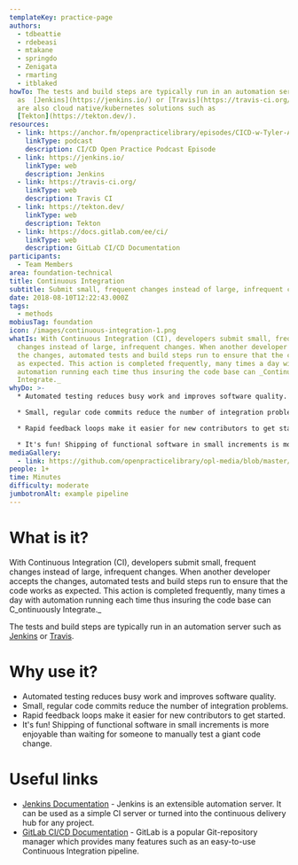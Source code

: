 ```yaml
---
templateKey: practice-page
authors:
  - tdbeattie
  - rdebeasi
  - mtakane
  - springdo
  - Zenigata
  - rmarting
  - itblaked
howTo: The tests and build steps are typically run in an automation server such
  as  [Jenkins](https://jenkins.io/) or [Travis](https://travis-ci.org/). There
  are also cloud native/kubernetes solutions such as
  [Tekton](https://tekton.dev/).
resources:
  - link: https://anchor.fm/openpracticelibrary/episodes/CICD-w-Tyler-Auerbeck-ejr13l
    linkType: podcast
    description: CI/CD Open Practice Podcast Episode
  - link: https://jenkins.io/
    linkType: web
    description: Jenkins
  - link: https://travis-ci.org/
    linkType: web
    description: Travis CI
  - link: https://tekton.dev/
    linkType: web
    description: Tekton
  - link: https://docs.gitlab.com/ee/ci/
    linkType: web
    description: GitLab CI/CD Documentation
participants:
  - Team Members
area: foundation-technical
title: Continuous Integration
subtitle: Submit small, frequent changes instead of large, infrequent changes
date: 2018-08-10T12:22:43.000Z
tags:
  - methods
mobiusTag: foundation
icon: /images/continuous-integration-1.png
whatIs: With Continuous Integration (CI), developers submit small, frequent
  changes instead of large, infrequent changes. When another developer accepts
  the changes, automated tests and build steps run to ensure that the code works
  as expected. This action is completed frequently, many times a day with
  automation running each time thus insuring the code base can _Continuously
  Integrate._
whyDo: >-
  * Automated testing reduces busy work and improves software quality. 

  * Small, regular code commits reduce the number of integration problems. 

  * Rapid feedback loops make it easier for new contributors to get started. 

  * It's fun! Shipping of functional software in small increments is more enjoyable than waiting for someone to manually test a giant code change.
mediaGallery:
  - link: https://github.com/openpracticelibrary/opl-media/blob/master/images/continuous-integration-1.png?raw=true
people: 1+
time: Minutes
difficulty: moderate
jumbotronAlt: example pipeline
---
```

# What is it?

With Continuous Integration (CI), developers submit small, frequent changes instead of large, infrequent changes. When another developer accepts the changes, automated tests and build steps run to ensure that the code works as expected. This action is completed frequently, many times a day with automation running each time thus insuring the code base can C_ontinuously Integrate._

The tests and build steps are typically run in an automation server such as [Jenkins](https://jenkins.io/) or [Travis](https://travis-ci.org/).

# Why use it?

* Automated testing reduces busy work and improves software quality.
* Small, regular code commits reduce the number of integration problems.
* Rapid feedback loops make it easier for new contributors to get started.
* It's fun! Shipping of functional software in small increments is more enjoyable than waiting for someone to manually test a giant code change.

# Useful links

* [Jenkins Documentation](https://jenkins.io/doc/) - Jenkins is an extensible automation server. It can be used as a simple CI server or turned into the continuous delivery hub for any project.
* [GitLab CI/CD Documentation](https://docs.gitlab.com/ee/ci/) - GitLab is a popular Git-repository manager which provides many features such as an easy-to-use Continuous Integration pipeline.
